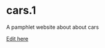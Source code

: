 # cars.1
A pamphlet website about about cars

[Edit here](https://diy-pwa.com/~/gh/sairasnh/cars.1)
